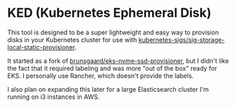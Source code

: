 # KED (Kubernetes Ephemeral Disk)

This tool is designed to be a super lightweight and easy way to provision disks in your Kubernetes cluster for use with [kubernetes-sigs/sig-storage-local-static-provisioner](https://github.com/kubernetes-sigs/sig-storage-local-static-provisioner).

It started as a fork of [brunsgaard/eks-nvme-ssd-provisioner](https://github.com/brunsgaard/eks-nvme-ssd-provisioner), but I didn't like the fact that it required labeling and was more "out of the box" ready for EKS. I personally use Rancher, which doesn't provide the labels.

I also plan on expanding this later for a large Elasticsearch cluster I'm running on i3 instances in AWS.

